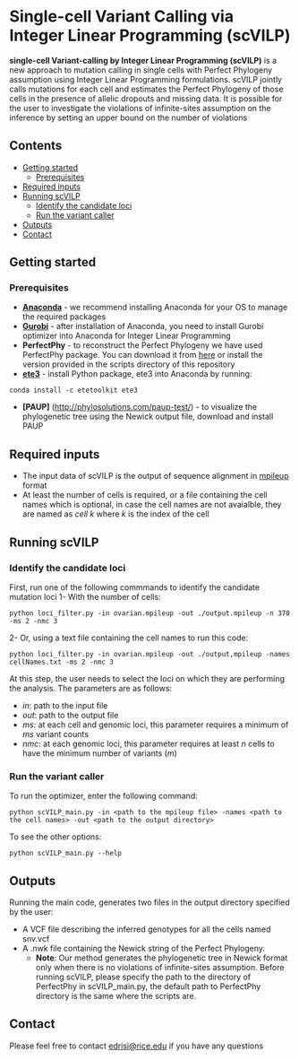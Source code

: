 # Single-cell Variant Calling via Integer Linear Programming (scVILP)
**single-cell Variant-calling by Integer Linear Programming (scVILP)** is a new approach to mutation calling in single cells with Perfect Phylogeny assumption using Integer Linear Programming formulations. scVILP jointly calls mutations for each cell and estimates the Perfect Phylogeny of those cells in the presence of allelic dropouts and missing data. 
It is possible for the user to investigate the violations of infinite-sites assumption on the inference by setting an upper bound on the number of violations 
## Contents
* [Getting started](#getting-started)
  - [Prerequisites](#prerequisites)
* [Required inputs](#required-inputs)
* [Running scVILP](#running-scvilp)
  - [Identify the candidate loci](#identify-the-candidate-loci)
  - [Run the variant caller](#run-the-variant-caller)
* [Outputs](#outputs)
* [Contact](#contact)

## Getting started
### Prerequisites
* **[Anaconda](https://docs.anaconda.com/anaconda/install/)** - we recommend installing Anaconda for your OS to manage the required packages
* **[Gurobi](https://www.gurobi.com/gurobi-and-anaconda-for-mac/)** - after installation of Anaconda, you need to install Gurobi optimizer into Anaconda for Integer Linear Programming 
* **PerfectPhy** - to reconstruct the Perfect Phylogeny we have used PerfectPhy package. You can download it from [here](https://csiflabs.cs.ucdavis.edu/~gusfield/software.html) or install the version provided in the scripts directory of this repository
* **[ete3](http://etetoolkit.org)** - install Python package, ete3 into Anaconda by running:
```
conda install -c etetoolkit ete3
```
* **[PAUP]** (http://phylosolutions.com/paup-test/) - to visualize the phylogenetic tree using the Newick output file, download and install PAUP
## Required inputs
* The input data of scVILP is the output of sequence alignment in [mpileup](http://www.htslib.org/doc/samtools-mpileup.html) format
* At least the number of cells is required, or a file containing the cell names which is optional, in case the cell names are not avaialble, they are named as *cell k* where *k* is the index of the cell
## Running scVILP
### Identify the candidate loci
First, run one of the following commmands to identify the candidate mutation loci
1- With the number of cells:
```
python loci_filter.py -in ovarian.mpileup -out ./output.mpileup -n 370 -ms 2 -nmc 3 
```
2- Or, using a text file containing the cell names to run this code:
```
python loci_filter.py -in ovarian.mpileup -out ./output,mpileup -names cellNames.txt -ms 2 -nmc 3
```
At this step, the user needs to select the loci on which they are performing the analysis. The parameters are as follows:
* *in*: path to the input file
* *out*: path to the output file
* *ms*: at each cell and genomic loci, this parameter requires a minimum of *ms* variant counts 
* *nmc*: at each genomic loci, this parameter requires at least *n* cells to have the minimum number of variants (*m*)

### Run the variant caller 
To run the optimizer, enter the following command:
```
python scVILP_main.py -in <path to the mpileup file> -names <path to the cell names> -out <path to the output directory>
```
To see the other options:
```
python scVILP_main.py --help
```
## Outputs
Running the main code, generates two files in the output directory specified by the user:
* A VCF file describing the inferred genotypes for all the cells named snv.vcf 
* A .nwk file containing the Newick string of the Perfect Phylogeny.
  - **Note**: Our method generates the phylogenetic tree in Newick format only when there is no violations of infinite-sites assumption. Before running scVILP, please specify the path to the directory of PerfectPhy in scVILP_main.py, the default path to PerfectPhy directory is the same where the scripts are.
## Contact
Please feel free to contact edrisi@rice.edu if you have any questions

